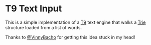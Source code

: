 # T9 Text Input

This is a simple implementation of a [T9][1] text engine that walks a [Trie][2]
structure loaded from a list of words.

Thanks to [@VinnyBacho][3] for getting this idea stuck in my head!

[1]: https://en.wikipedia.org/wiki/T9_(predictive_text)
[2]: https://en.wikipedia.org/wiki/Trie
[3]: https://github.com/VinnyBacho
